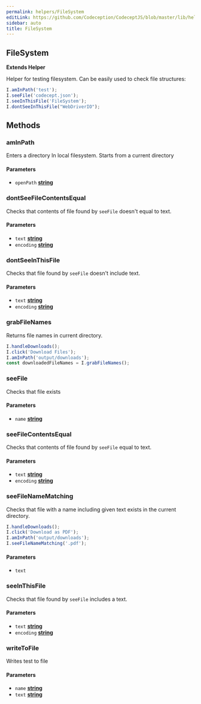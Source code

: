 ```yaml
---
permalink: helpers/FileSystem
editLink: https://github.com/Codeception/CodeceptJS/blob/master/lib/helper/FileSystem.js
sidebar: auto
title: FileSystem
---
```


<!-- Generated by documentation.js. Update this documentation by updating the source code. -->

## FileSystem

**Extends Helper**

Helper for testing filesystem.
Can be easily used to check file structures:

```js
I.amInPath('test');
I.seeFile('codecept.json');
I.seeInThisFile('FileSystem');
I.dontSeeInThisFile("WebDriverIO");
```

## Methods

### amInPath

Enters a directory In local filesystem.
Starts from a current directory

#### Parameters

-   `openPath` **[string][1]** 

### dontSeeFileContentsEqual

Checks that contents of file found by `seeFile` doesn't equal to text.

#### Parameters

-   `text` **[string][1]** 
-   `encoding` **[string][1]** 

### dontSeeInThisFile

Checks that file found by `seeFile` doesn't include text.

#### Parameters

-   `text` **[string][1]** 
-   `encoding` **[string][1]** 

### grabFileNames

Returns file names in current directory.

```js
I.handleDownloads();
I.click('Download Files');
I.amInPath('output/downloads');
const downloadedFileNames = I.grabFileNames();
```

### seeFile

Checks that file exists

#### Parameters

-   `name` **[string][1]** 

### seeFileContentsEqual

Checks that contents of file found by `seeFile` equal to text.

#### Parameters

-   `text` **[string][1]** 
-   `encoding` **[string][1]** 

### seeFileNameMatching

Checks that file with a name including given text exists in the current directory.

```js
I.handleDownloads();
I.click('Download as PDF');
I.amInPath('output/downloads');
I.seeFileNameMatching('.pdf');
```

#### Parameters

-   `text`  

### seeInThisFile

Checks that file found by `seeFile` includes a text.

#### Parameters

-   `text` **[string][1]** 
-   `encoding` **[string][1]** 

### writeToFile

Writes test to file

#### Parameters

-   `name` **[string][1]** 
-   `text` **[string][1]** 

[1]: https://developer.mozilla.org/docs/Web/JavaScript/Reference/Global_Objects/String

